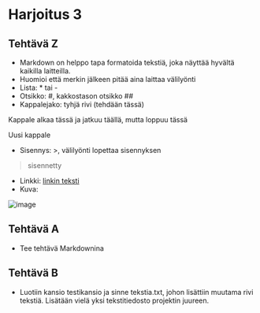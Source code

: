 # Harjoitus 3
 
## Tehtävä Z 
- Markdown on helppo tapa formatoida tekstiä, joka näyttää hyvältä
kaikilla laitteilla.
- Huomioi että merkin jälkeen pitää aina laittaa välilyönti
- Lista: * tai -
- Otsikko: #, kakkostason otsikko ##
- Kappalejako: tyhjä rivi (tehdään tässä)
 
Kappale alkaa tässä
ja jatkuu täällä, mutta loppuu tässä
 
Uusi kappale 
- Sisennys: >, välilyönti lopettaa sisennyksen
>sisennetty 
- Linkki: [linkin teksti](https://www.google.fi)
- Kuva:

 ![image](https://quiksite.com/wp-content/uploads/2016/09/Linux_Tux-300x300.png)

## Tehtävä A
- Tee tehtävä Markdownina

## Tehtävä B
- Luotiin kansio testikansio ja sinne tekstia.txt, johon lisättiin muutama
rivi tekstiä. Lisätään vielä yksi tekstitiedosto projektin juureen.
